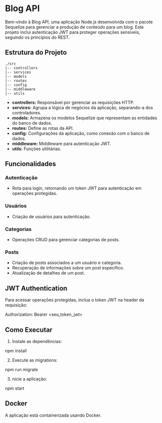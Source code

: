 # Blog API

Bem-vindo à Blog API, uma aplicação Node.js desenvolvida com o pacote Sequelize para gerenciar a produção de conteúdo para um blog. Este projeto inclui autenticação JWT para proteger operações sensíveis, seguindo os princípios do REST.

## Estrutura do Projeto

```
./src
|-- controllers
|-- services
|-- models
|-- routes
|-- config
|-- middleware
|-- utils
```

- **controllers:** Responsável por gerenciar as requisições HTTP.
- **services:** Agrupa a lógica de negócios da aplicação, separando-a dos controladores.
- **models:** Armazena os modelos Sequelize que representam as entidades do banco de dados.
- **routes:** Define as rotas da API.
- **config:** Configurações da aplicação, como conexão com o banco de dados.
- **middleware:** Middleware para autenticação JWT.
- **utils:** Funções utilitárias.

## Funcionalidades

### Autenticação

- Rota para login, retornando um token JWT para autenticação em operações protegidas.

### Usuários

- Criação de usuários para autenticação.

### Categorias

- Operações CRUD para gerenciar categorias de posts.

### Posts

- Criação de posts associados a um usuário e categoria.
- Recuperação de informações sobre um post específico.
- Atualização de detalhes de um post.

## JWT Authentication

Para acessar operações protegidas, inclua o token JWT na header da requisição:

Authorization: Bearer <seu_token_jwt>


## Como Executar

1. Instale as dependências:

npm install

2. Execute as migrations:

npm run migrate

3. nicie a aplicação:

npm start

## Docker

A aplicação está containerizada usando Docker.

